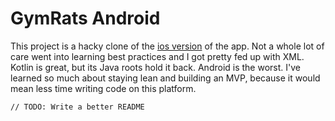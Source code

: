 # GymRats Android

This project is a hacky clone of the [ios version](https://gitlab.com/gym-rats/ios-app) of the app. Not a whole lot of care went into learning best practices and I got pretty fed up with XML. Kotlin is great, but its Java roots hold it back. Android is the worst. I've learned so much about staying lean and building an MVP, because it would mean less time writing code on this platform.

`// TODO: Write a better README`